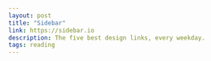 ```yaml
---
layout: post
title: "Sidebar"
link: https://sidebar.io
description: The five best design links, every weekday.
tags: reading
---
```

